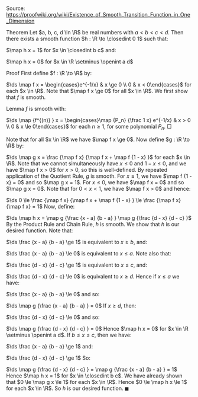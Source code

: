 # 

Source: https://proofwiki.org/wiki/Existence_of_Smooth_Transition_Function_in_One_Dimension

Theorem
Let $a, b, c, d \in \R$ be real numbers with $a < b < c < d$. 
Then there exists a smooth function $h : \R \to \closedint 0 1$ such that:

$\map h x = 1$ for $x \in \closedint b c$
and:

$\map h x = 0$ for $x \in \R \setminus \openint a d$


Proof
First define $f : \R \to \R$ by:

$\ds \map f x = \begin{cases}e^{-1/x} & x \ge 0 \\ 0 & x < 0\end{cases}$
for each $x \in \R$.
Note that $\map f x \ge 0$ for all $x \in \R$. 
We first show that $f$ is smooth.

Lemma
$f$ is smooth with:

$\ds \map {f^{(n)} } x = \begin{cases}\map {P_n} {\frac 1 x} e^{-1/x} & x > 0 \\ 0 & x \le 0\end{cases}$
for each $n \ge 1$, for some polynomial $P_n$. 
$\Box$

Note that for all $x \in \R$ we have $\map f x \ge 0$. 
Now define $g : \R \to \R$ by:

$\ds \map g x = \frac {\map f x} {\map f x + \map f {1 - x} }$
for each $x \in \R$.
Note that we cannot simultaneously have $x \le 0$ and $1 - x \le 0$, and we have $\map f x > 0$ for $x > 0$, so this is well-defined.
By repeated application of the Quotient Rule, $g$ is smooth.
For $x \ge 1$, we have $\map f {1 - x} = 0$ and so $\map g x = 1$.
For $x \le 0$, we have $\map f x = 0$ and so $\map g x = 0$.
Note that for $0 < x < 1$, we have $\map f x > 0$ and hence:

$\ds 0 \le \frac {\map f x} {\map f x + \map f {1 - x} } \le \frac {\map f x} {\map f x} = 1$
Now, define:

$\ds \map h x = \map g {\frac {x - a} {b - a} } \map g {\frac {d - x} {d - c} }$
By the Product Rule and Chain Rule, $h$ is smooth.
We show that $h$ is our desired function.
Note that:

$\ds \frac {x - a} {b - a} \ge 1$
is equivalent to $x \ge b$, and:

$\ds \frac {x - a} {b - a} \le 0$
is equivalent to $x \le a$.
Note also that:

$\ds \frac {d - x} {d - c} \ge 1$
is equivalent to $x \le c$, and:

$\ds \frac {d - x} {d - c} \le 0$
is equivalent to $x \ge d$.
Hence if $x \le a$ we have:

$\ds \frac {x - a} {b - a} \le 0$
and so:

$\ds \map g {\frac {x - a} {b - a} } = 0$
If $x \ge d$, then:

$\ds \frac {d - x} {d - c} \le 0$
and so:

$\ds \map g {\frac {d - x} {d - c} } = 0$
Hence $\map h x = 0$ for $x \in \R \setminus \openint a d$.
If $b \le x \le c$, then we have:

$\ds \frac {x - a} {b - a} \ge 1$
and:

$\ds \frac {d - x} {d - c} \ge 1$
So:

$\ds \map g {\frac {d - x} {d - c} } = \map g {\frac {x - a} {b - a} } = 1$
Hence $\map h x = 1$ for $x \in \closedint b c$.
We have already shown that $0 \le \map g x \le 1$ for each $x \in \R$.
Hence $0 \le \map h x \le 1$ for each $x \in \R$.
So $h$ is our desired function.
$\blacksquare$





